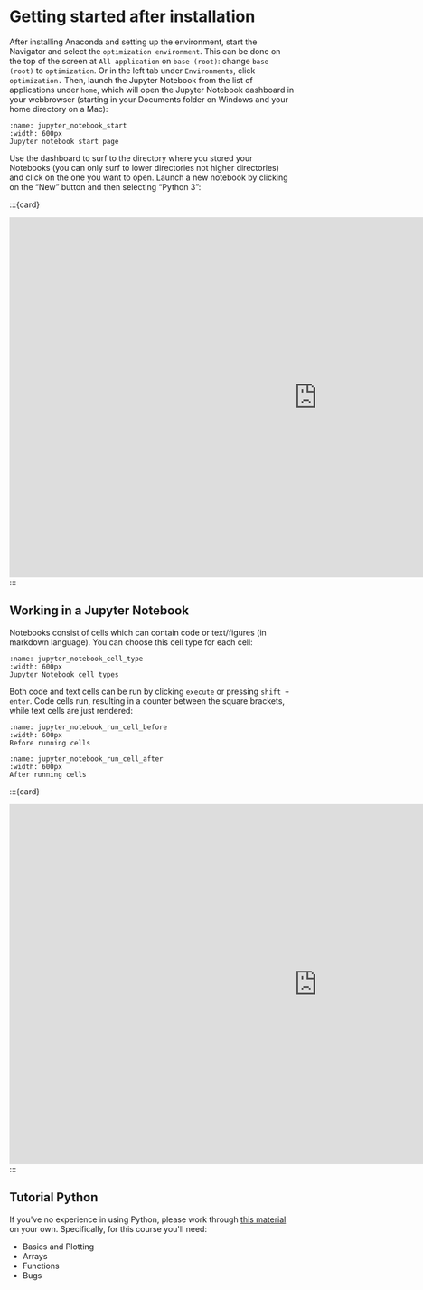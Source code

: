 # Getting started after installation

After installing Anaconda and setting up the environment, start the Navigator and select the `optimization environment`. This can be done on the top of the screen at `All application` on  `base (root)`: change `base (root)` to `optimization`. Or in the left tab under `Environments`, click `optimization.`
Then, launch the Jupyter Notebook from the list of applications under `home`, which will open the Jupyter Notebook dashboard in your webbrowser (starting in your Documents folder on Windows and your home directory on a Mac):
```{figure} ./figures/jupyter_notebook_start.png
:name: jupyter_notebook_start
:width: 600px
Jupyter notebook start page
```
Use the dashboard to surf to the directory where you stored your Notebooks (you can only surf to lower directories not higher directories) and click on the one you want to open. Launch a new notebook by clicking on the “New” button and then selecting “Python 3”: 

:::{card}
<iframe src="https://tudelft.h5p.com/content/1292011168815984607/embed" aria-label="Locally / in the cloud" width="1088" height="637" frameborder="0" allowfullscreen="allowfullscreen" allow="autoplay *; geolocation *; microphone *; camera *; midi *; encrypted-media *"></iframe><script src="https://tudelft.h5p.com/js/h5p-resizer.js" charset="UTF-8"></script>
:::

## Working in a Jupyter Notebook
Notebooks consist of cells which can contain code or text/figures (in markdown language). You can choose this cell type for each cell:

```{figure} ./figures/jupyter_notebook_cell_type.png
:name: jupyter_notebook_cell_type
:width: 600px
Jupyter Notebook cell types
```
Both code and text cells can be run by clicking `execute` or pressing `shift + enter`. Code cells run, resulting in a counter between the square brackets, while text cells are just rendered:
```{figure} ./figures/jupyter_notebook_run_cell_before.png
:name: jupyter_notebook_run_cell_before
:width: 600px
Before running cells
```

```{figure} ./figures/jupyter_notebook_run_cell_after.png
:name: jupyter_notebook_run_cell_after
:width: 600px
After running cells
```
:::{card}
<iframe src="https://tudelft.h5p.com/content/1292011164112705337/embed" aria-label="Running cells" width="1088" height="637" frameborder="0" allowfullscreen="allowfullscreen" allow="autoplay *; geolocation *; microphone *; camera *; midi *; encrypted-media *"></iframe><script src="https://tudelft.h5p.com/js/h5p-resizer.js" charset="UTF-8"></script>
:::


## Tutorial Python
If you've no experience in using Python, please work through [this material](http://mbakker7.github.io/exploratory_computing_with_python/) on your own. Specifically, for this course you'll need:
- Basics and Plotting
- Arrays
- Functions
- Bugs
